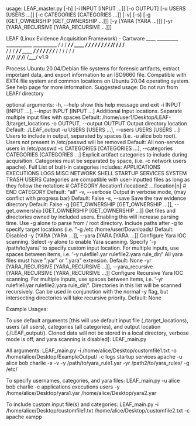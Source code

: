 usage: LEAF_master.py [-h] [-i INPUT [INPUT ...]] [-o OUTPUT] [-u USERS [USERS ...]] [-c CATEGORIES [CATEGORIES ...]] [-v]
                      [-s] [-g [GET_OWNERSHIP [GET_OWNERSHIP ...]]] [-y [YARA [YARA ...]]]
                      [-yr [YARA_RECURSIVE [YARA_RECURSIVE ...]]]

LEAF (Linux Evidence Acquisition Framework) - Cartware
     ____        _________    ___________   __________ 
    /   /       /   _____/   /  ____    /  /   ______/
   /   /       /   /____    /  /___/   /  /   /____  
  /   /       /   _____/  /   ____    /  /   _____/
 /   /_____  /   /_____  /   /   /   /  /   /      
/_________/ /_________/ /___/   /___/  /___/          v1.9

Process Ubuntu 20.04/Debian file systems for forensic artifacts, extract important data, 
and export information to an ISO9660 file. Compatible with EXT4 file system and common 
locations on Ubuntu 20.04 operating system.
See help page for more information.
Suggested usage: Do not run from LEAF/ directory

optional arguments:
  -h, --help            show this help message and exit
  -i INPUT [INPUT ...], --input INPUT [INPUT ...]
                        Additional Input locations. Separate multiple input files with spaces
                        Default: /home/user1/Desktop/LEAF-3/target_locations
  -o OUTPUT, --output OUTPUT
                        Output directory location
                        Default: ./LEAF_output
  -u USERS [USERS ...], --users USERS [USERS ...]
                        Users to include in output, separated by spaces (i.e. -u alice bob root). 
                        Users not present in /etc/passwd will be removed
                        Default: All non-service users in /etc/passwd
  -c CATEGORIES [CATEGORIES ...], --categories CATEGORIES [CATEGORIES ...]
                        Explicit artifact categories to include during acquisition. 
                        Categories must be separated by space, (i.e. -c network users apache).
                        Full List of built-in categories includes:
                        	APPLICATIONS
                        	EXECUTIONS
                        	LOGS
                        	MISC
                        	NETWORK
                        	SHELL
                        	STARTUP
                        	SERVICES
                        	SYSTEM
                        	TRASH
                        	USERS
                        Categories are compatible with user-inputted files as long as they follow the notation:
                        	# CATEGORY
                        	/location1
                        	/location2 
                        	.../location[n]
                        	# END CATEGORY 
                        Default: "all"
  -v, --verbose         Output in verbose mode, (may conflict with progress bar)
                        Default: False
  -s, --save            Save the raw evidence directory
                        Default: False
  -g [GET_OWNERSHIP [GET_OWNERSHIP ...]], --get_ownership [GET_OWNERSHIP [GET_OWNERSHIP ...]]
                        Get files and directories owned by included users.
                        Enabling this will increase parsing time.
                        Use -g alone to parse from / root directory.
                        Include paths after -g to specify target locations (i.e. "-g /etc /home/user/Downloads/
                        Default: Disabled
  -y [YARA [YARA ...]], --yara [YARA [YARA ...]]
                        Configure Yara IOC scanning. Select -y alone to enable Yara scanning.
                        Specify '-y /path/to/yara/' to specify custom input location.
                        For multiple inputs, use spaces between items,
                        i.e. '-y rulefile1.yar rulefile2.yara rule_dir/'
                        All yara files must have ".yar" or ".yara" extension.
                        Default: None
  -yr [YARA_RECURSIVE [YARA_RECURSIVE ...]], --yara_recursive [YARA_RECURSIVE [YARA_RECURSIVE ...]]
                        Configure Recursive Yara IOC scanning.
                        For multiple inputs, use spaces between items,
                        i.e. '-yr rulefile1.yar rulefile2.yara rule_dir/'.
                        Directories in this list will be scanned recursively.
                        Can be used in conjunction with the normal -y flag,
                        but intersecting directories will take recursive priority.
                        Default: None

Example Usages:

To use default arguments [this will use default input file (./target_locations), users (all users), categories (all categories), and output location (./LEAF_output/). Cloned data will not be stored in a local directory, verbose mode is off, and yara scanning is disabled]:
	LEAF_main.py

All arguments:
	LEAF_main.py -i /home/alice/Desktop/customfile1.txt -o /home/alice/Desktop/ExampleOutput/ -c logs startup services apache -u alice bob charlie -s -v -y /path/to/yara_rule1.yar -yr /path2/to/yara_rules/ -g /etc/

To specify usernames, categories, and yara files:
	LEAF_main.py -u alice bob charlie -c applications executions users -y /home/alice/Desktop/yara1.yar /home/alice/Desktop/yara2.yar

To include custom input file(s) and categories:
	LEAF_main.py -i /home/alice/Desktop/customfile1.txt /home/alice/Desktop/customfile2.txt -c apache xampp
